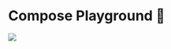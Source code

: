 # Compose Playground 🎪

<img src="https://img.shields.io/badge/Jetpack%20Compose-1.0.0--alpha07-blue" />
